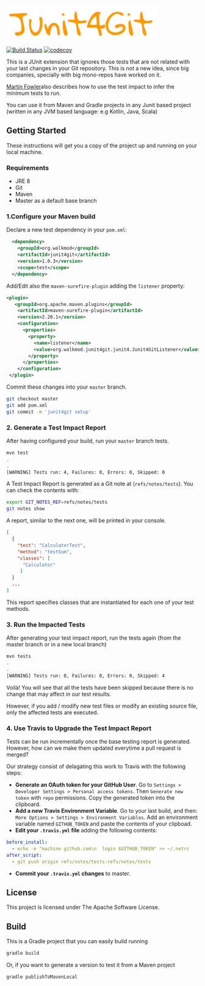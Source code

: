 ![Logo](logo.png?raw=true&v=4&s=200)

[![Build Status](https://travis-ci.org/rpau/junit4git.svg?branch=master)](https://travis-ci.org/rpau/junit4git)
[![codecov](https://codecov.io/gh/rpau/junit4git/branch/master/graph/badge.svg)](https://codecov.io/gh/rpau/junit4git)

This is a JUnit extension that ignores those tests that are not related with 
your last changes in your Git repository. This is not a new idea, since big companies, specially
with big mono-repos have worked on it.

[Martin Fowler](https://martinfowler.com/articles/rise-test-impact-analysis.html)also describes how to use the test 
impact to infer the minimum tests to run.

You can use it from Maven and Gradle projects in any Junit based
project (written in any JVM based language: e.g Kotlin, Java, Scala)

## Getting Started
These instructions will get you a copy of the project up and running on your local machine.

### Requirements

- JRE 8
- Git
- Maven
- Master as a default base branch

### 1.Configure your Maven build

Declare a new test dependency in your `pom.xml`:
```xml
  <dependency>
    <groupId>org.walkmod</groupId>
    <artifactId>junit4git</artifactId>
    <version>1.0.3</version>
    <scope>test</scope>
  </dependency>
```
Add/Edit also the `maven-surefire-plugin` adding the `listener` property:

 ```xml
 <plugin>
    <groupId>org.apache.maven.plugins</groupId>
     <artifactId>maven-surefire-plugin</artifactId>
     <version>2.20.1</version>
     <configuration>
       <properties>
         <property>
           <name>listener</name>
           <value>org.walkmod.junit4git.junit4.Junit4GitListener</value>
         </property>
       </properties>
     </configuration>
  </plugin>
 ```

Commit these changes into your `master` branch.

```bash
git checkout master
git add pom.xml
git commit -m 'junit4git setup'
```
### 2. Generate a Test Impact Report

After having configured your build, run your `master` branch tests. 

```bash
mvn test
.
.
[WARNING] Tests run: 4, Failures: 0, Errors: 0, Skipped: 0
```
A Test Impact Report is generated as a Git note at (`refs/notes/tests`). You can
check the contents with:

```bash
export GIT_NOTES_REF=refs/notes/tests
git notes show
```
A report, similar to the next one, will be printed in your console.

```json
[
  {
    "test": "CalculatorTest",
    "method": "testSum",
    "classes": [
      "Calculator"
     ]
  }
  ...
]
```

This report specifies classes that are instantiated for each one 
of your test methods.

### 3. Run the Impacted Tests

After generating your test impact report, run the tests again (from the master branch or in a new local branch)

```bash
mvn tests
.
.
[WARNING] Tests run: 0, Failures: 0, Errors: 0, Skipped: 4
```

Voilà! You will see that all the tests have been skipped because there is no change that may 
affect in our test results. 

However, if you add / modify 
new test files or modify an existing source file, only the affected tests are executed.

### 4. Use Travis to Upgrade the Test Impact Report

Tests can be run incrementally once the base testing report is generated. However, how can we 
make them updated everytime a pull request is merged?

Our strategy consist of delagating this work to Travis with the following steps: 

- **Generate an OAuth token for your GitHub User**. Go to
 `Settings > Developer Settings > Personal access tokens`. Then `Generate new token`
 with `repo` permissions. Copy the generated token into the clipboard.
- **Add a new Travis Environment Variable**. Go to your last build, and then:
 `More Options > Settings > Environment Variables`.
 Add an environment variable named `GITHUB_TOKEN` and paste the contents of your clipboad.
- **Edit your `.travis.yml` file** adding the following contents:

```yml
before_install:
  - echo -e "machine github.com\n  login $GITHUB_TOKEN" >> ~/.netrc
after_script:
  - git push origin refs/notes/tests:refs/notes/tests
```
- **Commit your `.travis.yml` changes** to master.

## License

This project is licensed under The Apache Software License.

## Build

This is a Gradle project that you can easily build running
```bash
gradle build
```

Or, if you want to generate a version to test it from a Maven project

```bash
gradle publishToMavenLocal
```
